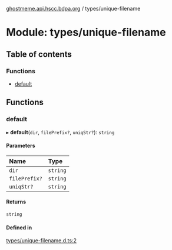 [ghostmeme.api.hscc.bdpa.org](../README.md) / types/unique-filename

# Module: types/unique-filename

## Table of contents

### Functions

- [default](types_unique_filename.md#default)

## Functions

### default

▸ **default**(`dir`, `filePrefix?`, `uniqStr?`): `string`

#### Parameters

| Name | Type |
| :------ | :------ |
| `dir` | `string` |
| `filePrefix?` | `string` |
| `uniqStr?` | `string` |

#### Returns

`string`

#### Defined in

[types/unique-filename.d.ts:2](https://github.com/nhscc/ghostmeme.api.hscc.bdpa.org/blob/b50e614/types/unique-filename.d.ts#L2)
